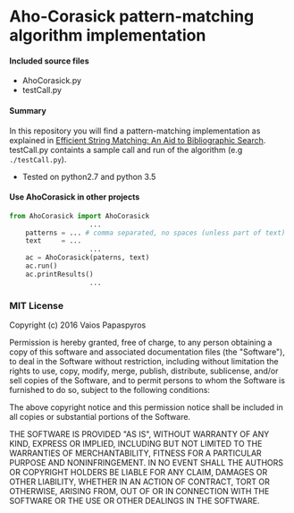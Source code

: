 # Aho-Corasick pattern-matching algorithm implementation

#### Included source files

- AhoCorasick.py
- testCall.py

#### Summary

In this repository you will find a pattern-matching implementation as explained in [Efficient String Matching: An Aid to Bibliographic Search](http://cr.yp.to/bib/1975/aho.pdf). testCall.py containts a sample call and run of the algorithm (e.g `./testCall.py`).

* Tested on python2.7 and python 3.5

#### Use AhoCorasick in other projects

```python
from AhoCorasick import AhoCorasick
                    ...
    patterns = ... # comma separated, no spaces (unless part of text)
    text     = ...
                    ...
    ac = AhoCorasick(paterns, text)
    ac.run()
    ac.printResults()
                    ...
```

### MIT License

Copyright (c) 2016 Vaios Papaspyros

Permission is hereby granted, free of charge, to any person obtaining a copy
of this software and associated documentation files (the "Software"), to deal
in the Software without restriction, including without limitation the rights
to use, copy, modify, merge, publish, distribute, sublicense, and/or sell
copies of the Software, and to permit persons to whom the Software is
furnished to do so, subject to the following conditions:

The above copyright notice and this permission notice shall be included in all
copies or substantial portions of the Software.

THE SOFTWARE IS PROVIDED "AS IS", WITHOUT WARRANTY OF ANY KIND, EXPRESS OR
IMPLIED, INCLUDING BUT NOT LIMITED TO THE WARRANTIES OF MERCHANTABILITY,
FITNESS FOR A PARTICULAR PURPOSE AND NONINFRINGEMENT. IN NO EVENT SHALL THE
AUTHORS OR COPYRIGHT HOLDERS BE LIABLE FOR ANY CLAIM, DAMAGES OR OTHER
LIABILITY, WHETHER IN AN ACTION OF CONTRACT, TORT OR OTHERWISE, ARISING FROM,
OUT OF OR IN CONNECTION WITH THE SOFTWARE OR THE USE OR OTHER DEALINGS IN THE
SOFTWARE.
